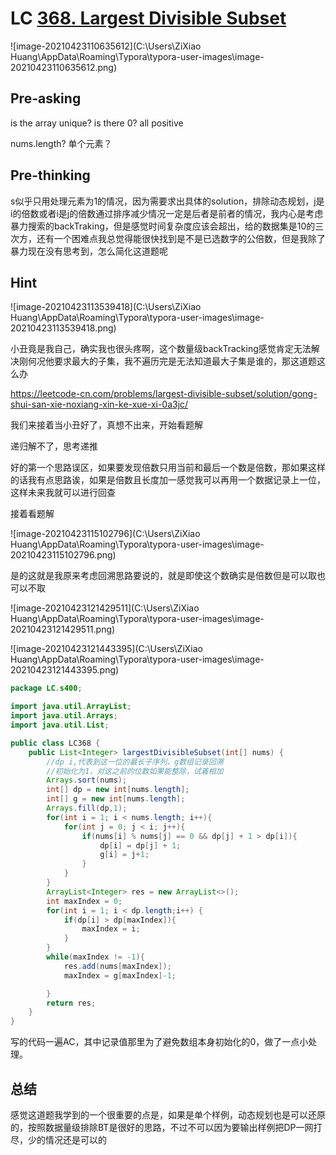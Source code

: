 # LC [368. Largest Divisible Subset](https://leetcode-cn.com/problems/largest-divisible-subset/)

![image-20210423110635612](C:\Users\ZiXiao Huang\AppData\Roaming\Typora\typora-user-images\image-20210423110635612.png)

## Pre-asking

is the array unique? is there 0? all positive 

nums.length?  单个元素？

## Pre-thinking

s似乎只用处理元素为1的情况，因为需要求出具体的solution，排除动态规划，j是i的倍数或者i是j的倍数通过排序减少情况一定是后者是前者的情况，我内心是考虑暴力搜索的backTraking，但是感觉时间复杂度应该会超出，给的数据集是10的三次方，还有一个困难点我总觉得能很快找到是不是已选数字的公倍数，但是我除了暴力现在没有思考到，怎么简化这道题呢

## Hint

![image-20210423113539418](C:\Users\ZiXiao Huang\AppData\Roaming\Typora\typora-user-images\image-20210423113539418.png)

小丑竟是我自己，确实我也很头疼啊，这个数量级backTracking感觉肯定无法解决刚何况他要求最大的子集，我不遍历完是无法知道最大子集是谁的，那这道题这么办

https://leetcode-cn.com/problems/largest-divisible-subset/solution/gong-shui-san-xie-noxiang-xin-ke-xue-xi-0a3jc/

我们来接着当小丑好了，真想不出来，开始看题解

递归解不了，思考递推

好的第一个思路误区，如果要发现倍数只用当前和最后一个数是倍数，那如果这样的话我有点思路诶，如果是倍数且长度加一感觉我可以再用一个数据记录上一位，这样未来我就可以进行回查

接着看题解

![image-20210423115102796](C:\Users\ZiXiao Huang\AppData\Roaming\Typora\typora-user-images\image-20210423115102796.png)

是的这就是我原来考虑回溯思路要说的，就是即使这个数确实是倍数但是可以取也可以不取

![image-20210423121429511](C:\Users\ZiXiao Huang\AppData\Roaming\Typora\typora-user-images\image-20210423121429511.png)

![image-20210423121443395](C:\Users\ZiXiao Huang\AppData\Roaming\Typora\typora-user-images\image-20210423121443395.png)

~~~java
package LC.s400;

import java.util.ArrayList;
import java.util.Arrays;
import java.util.List;

public class LC368 {
    public List<Integer> largestDivisibleSubset(int[] nums) {
        //dp i,代表到这一位的最长子序列，g数组记录回溯
        //初始化为1，对这之前的位数如果能整除，试着相加
        Arrays.sort(nums);
        int[] dp = new int[nums.length];
        int[] g = new int[nums.length];
        Arrays.fill(dp,1);
        for(int i = 1; i < nums.length; i++){
            for(int j = 0; j < i; j++){
                if(nums[i] % nums[j] == 0 && dp[j] + 1 > dp[i]){
                    dp[i] = dp[j] + 1;
                    g[i] = j+1;
                }
            }
        }
        ArrayList<Integer> res = new ArrayList<>();
        int maxIndex = 0;
        for(int i = 1; i < dp.length;i++) {
            if(dp[i] > dp[maxIndex]){
                maxIndex = i;
            }
        }
        while(maxIndex != -1){
            res.add(nums[maxIndex]);
            maxIndex = g[maxIndex]-1;

        }
        return res;
    }
}
~~~

写的代码一遍AC，其中记录值那里为了避免数组本身初始化的0，做了一点小处理。

## 总结

感觉这道题我学到的一个很重要的点是，如果是单个样例，动态规划也是可以还原的，按照数据量级排除BT是很好的思路，不过不可以因为要输出样例把DP一网打尽，少的情况还是可以的